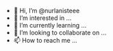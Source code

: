 - 👋 Hi, I’m @nurlanisteee
- 👀 I’m interested in ...
- 🌱 I’m currently learning ...
- 💞️ I’m looking to collaborate on ...
- 📫 How to reach me ...

<!---
nurlanisteee/nurlanisteee is a ✨ special ✨ repository because its `README.md` (this file) appears on your GitHub profile.
You can click the Preview link to take a look at your changes.
--->

